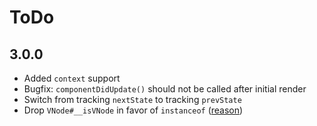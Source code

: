 # ToDo

## 3.0.0

- Added `context` support
- Bugfix: `componentDidUpdate()` should not be called after initial render
- Switch from tracking `nextState` to tracking `prevState`
- Drop `VNode#__isVNode` in favor of `instanceof` ([reason](http://esbench.com/bench/55fc4b7b432cbc1100837beb))
